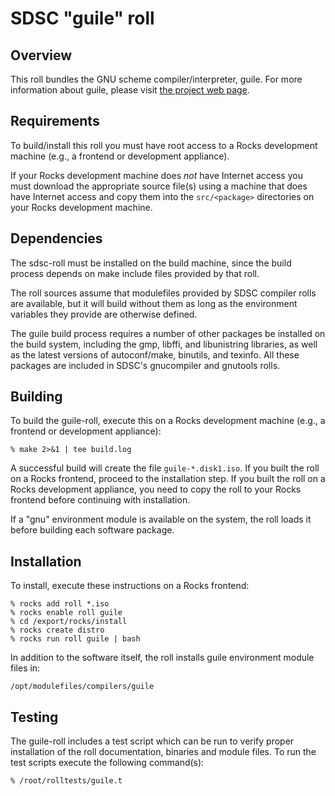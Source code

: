 # SDSC "guile" roll

## Overview

This roll bundles the GNU scheme compiler/interpreter, guile.  For more
information about guile, please visit
<a href="https://www.gnu.org/software/guild/guile.html">the project web page</a>.

## Requirements

To build/install this roll you must have root access to a Rocks development
machine (e.g., a frontend or development appliance).

If your Rocks development machine does *not* have Internet access you must
download the appropriate source file(s) using a machine that does
have Internet access and copy them into the `src/<package>` directories on your
Rocks development machine.


## Dependencies

The sdsc-roll must be installed on the build machine, since the build process
depends on make include files provided by that roll.

The roll sources assume that modulefiles provided by SDSC compiler
rolls are available, but it will build without them as long as the environment
variables they provide are otherwise defined.

The guile build process requires a number of other packages be installed on the
build system, including the gmp, libffi, and libunistring libraries, as well as
the latest versions of autoconf/make, binutils, and texinfo.  All these packages
are included in SDSC's gnucompiler and gnutools rolls.


## Building

To build the guile-roll, execute this on a Rocks development
machine (e.g., a frontend or development appliance):

```shell
% make 2>&1 | tee build.log
```

A successful build will create the file `guile-*.disk1.iso`.  If you built the
roll on a Rocks frontend, proceed to the installation step. If you built the
roll on a Rocks development appliance, you need to copy the roll to your Rocks
frontend before continuing with installation.

If a "gnu" environment module is available on the system, the roll loads it
before building each software package.

## Installation

To install, execute these instructions on a Rocks frontend:

```shell
% rocks add roll *.iso
% rocks enable roll guile
% cd /export/rocks/install
% rocks create distro
% rocks run roll guile | bash
```

In addition to the software itself, the roll installs guile environment
module files in:

```shell
/opt/modulefiles/compilers/guile
```


## Testing

The guile-roll includes a test script which can be run to verify proper
installation of the roll documentation, binaries and module files. To
run the test scripts execute the following command(s):

```shell
% /root/rolltests/guile.t 
```
